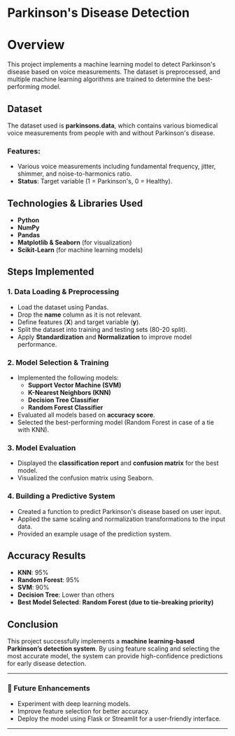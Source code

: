 # Parkinson's Disease Detection

# Overview
This project implements a machine learning model to detect Parkinson's disease based on voice measurements. The dataset is preprocessed, and multiple machine learning algorithms are trained to determine the best-performing model.

## Dataset
The dataset used is **parkinsons.data**, which contains various biomedical voice measurements from people with and without Parkinson's disease.

### Features:
- Various voice measurements including fundamental frequency, jitter, shimmer, and noise-to-harmonics ratio.
- **Status**: Target variable (1 = Parkinson's, 0 = Healthy).

## Technologies & Libraries Used
- **Python**
- **NumPy**
- **Pandas**
- **Matplotlib & Seaborn** (for visualization)
- **Scikit-Learn** (for machine learning models)

## Steps Implemented

### 1. Data Loading & Preprocessing
- Load the dataset using Pandas.
- Drop the **name** column as it is not relevant.
- Define features (**X**) and target variable (**y**).
- Split the dataset into training and testing sets (80-20 split).
- Apply **Standardization** and **Normalization** to improve model performance.

### 2. Model Selection & Training
- Implemented the following models:
  - **Support Vector Machine (SVM)**
  - **K-Nearest Neighbors (KNN)**
  - **Decision Tree Classifier**
  - **Random Forest Classifier**
- Evaluated all models based on **accuracy score**.
- Selected the best-performing model (Random Forest in case of a tie with KNN).

### 3. Model Evaluation
- Displayed the **classification report** and **confusion matrix** for the best model.
- Visualized the confusion matrix using Seaborn.

### 4. Building a Predictive System
- Created a function to predict Parkinson's disease based on user input.
- Applied the same scaling and normalization transformations to the input data.
- Provided an example usage of the prediction system.

## Accuracy Results
- **KNN**: 95%
- **Random Forest**: 95%
- **SVM**: 90%
- **Decision Tree**: Lower than others
- **Best Model Selected**: **Random Forest (due to tie-breaking priority)**


## Conclusion
This project successfully implements a **machine learning-based Parkinson’s detection system**. By using feature scaling and selecting the most accurate model, the system can provide high-confidence predictions for early disease detection.

---
### 📌 Future Enhancements
- Experiment with deep learning models.
- Improve feature selection for better accuracy.
- Deploy the model using Flask or Streamlit for a user-friendly interface.


---


